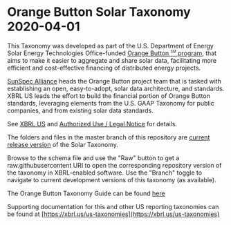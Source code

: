 # Orange Button Solar Taxonomy 2020-04-01

This Taxonomy was developed as part of the U.S. Department of Energy Solar Energy Technologies Office-funded <a href="https://xbrl.us/solar" target="_blank">Orange Button <sup style="font-size: 60%;">SM</sup> program</a>, that aims to make it easier to aggregate and share solar data, facilitating more efficient and cost-effective financing of distributed energy projects.  

<a href="https://sunspec.org/sunspec-about/" target="_blank">SunSpec Alliance</a> heads the Orange Button project team that is tasked with establishing an open, easy-to-adopt, solar data architecture, and standards. XBRL US leads the effort to build the financial portion of Orange Button standards, leveraging elements from the U.S. GAAP Taxonomy for public companies, and from existing solar data standards.

See <a href="https://xbrl.us/solar-taxonomy" target="_blank">XBRL US</a> and [Authorized Use / Legal Notice](https://xbrl.us/solar_legal) for details.

The folders and files in the master branch of this repository are [current release version](https://github.com/SunSpecOrangeButton/solar-taxonomy/releases) of the Solar Taxonomy.

Browse to the schema file and use the "Raw" button to get a raw.githubusercontent URI to open the corresponding repository version of the taxonomy in XBRL-enabled software. Use the "Branch" toggle to navigate to current development versions of this taxonomy (as available). 

The Orange Button Taxonomy Guide can be found <a href="https://xbrl.us/wp-content/uploads/2018/04/Orange-Button-Taxonomy-Guide-DRAFT-April-2018.pdf" target="_blank">here</a>

Supporting documentation for this and other US reporting taxonomies can be found at [https://xbrl.us/us-taxonomies](https://xbrl.us/us-taxonomies)
